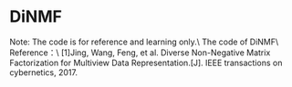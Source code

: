 # DiNMF
Note: The code is for reference and learning only.\\
The code of DiNMF\\
Reference：\\
[1]Jing, Wang, Feng, et al. Diverse Non-Negative Matrix Factorization for Multiview Data Representation.[J]. IEEE transactions on cybernetics, 2017.
